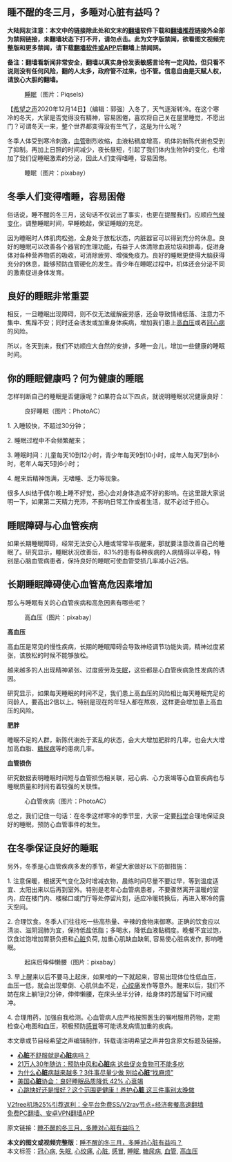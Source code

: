  <h2>睡不醒的冬三月，多睡对心脏有益吗？</h2> <p class="notice"><b>大陆网友注意：本文中的链接除此处和文末的<a href="https://github.com/bannedbook/fanqiang" >翻墙</a>软件下载和<a href="https://github.com/killgcd/justmysocks/blob/master/README.md">翻墙推荐</a>链接外全部为禁网链接，未翻墙状态下打不开，请勿点击。此为文字版禁闻，欲看图文视频完整版和更多禁闻，请下载<a href="https://github.com/bannedbook/fanqiang">翻墙软件或APP</a>后翻墙上禁闻网。</p><p>备注：翻墙看新闻非常安全，翻墙以真实身份发表敏感言论有一定风险，但只看不说则没有任何风险，翻的人太多，政府管不过来，也不管。信息自由是天赋人权，请放心大胆的翻墙。</b></p>  <div class="entry"> <figure><figcaption><a href="https://www.bannedbook.org/bnews/tag/%e7%9d%a1%e7%9c%a0/" class="st_tag internal_tag" rel="tag" title="标签 睡眠 下的日志">睡眠</a>（图片：Piqsels）</figcaption></figure> <p>【<span class='wp_keywordlink_affiliate'><a href="https://www.soundofhope.org" title="希望之声" target="_blank">希望之声</a></span>2020年12月14日】（编辑：郭强）入冬了，天气逐渐转冷。在这个寒冷的冬天，大家是否觉得没有精神，容易困倦，喜欢将自己关在屋里睡觉，不愿出门？可谓冬天一来，整个世界都变得没有生气了，这是为什么呢？</p> <p>冬季人体受到寒冷刺激，<a href="https://www.bannedbook.org/bnews/tag/%E8%A1%80%E7%AE%A1/" class="st_tag internal_tag" rel="tag" title="标签 血管 下的日志">血管</a>剧烈收缩，血液粘稠度增高，机体的新陈代谢也受到了抑制。再加上日照的时间减少，夜长昼短，引起了我们体内生物钟的变化，也增加了我们促睡眠激素的分泌，因此人们变得嗜睡，容易困倦。</p> <figure><figcaption>睡眠（图片：pixabay）</figcaption></figure> <h2>冬季人们变得嗜睡，容易困倦</h2> <p>俗话说，睡不醒的冬三月，这句话不仅说出了事实，也更在提醒我们，应顺应<span class='wp_keywordlink'><a href="https://www.bannedbook.org/bnews/ssgc/20180904/993719.html" title="《魔鬼在统治着我们的世界(23)：环保主义(上)》" target="_blank">气候变化</a></span>，调整睡眠时间，早睡晚起，保证睡眠的充足。</p> <p>因为睡眠时人体肌肉松弛，全身处于放松状态，内脏器官可以得到充分的休息。良好的睡眠可以改善各个器官的生理功能，有益于人体清除血液垃圾和排毒，促进身体对各种营养物质的吸收，可消除疲劳、增强免疫力。良好的睡眠更使得大脑获得充分的休息，能够预防血管硬化的发生。青少年在睡眠过程中，机体还会分泌不同的激素促进身体发育。</p> <h2>良好的睡眠非常重要</h2> <p>相反，一旦睡眠出现障碍，则不仅无法缓解疲劳感，还会导致情绪低落、注意力不集中、焦躁不安；同时还会诱发或加重身体疾病，增加我们患上<a href="https://www.bannedbook.org/bnews/tag/%e9%ab%98%e8%a1%80%e5%8e%8b/" class="st_tag internal_tag" rel="tag" title="标签 高血压 下的日志">高血压</a>或者<a href="https://www.bannedbook.org/bnews/tag/%E5%86%A0%E5%BF%83%E7%97%85/" class="st_tag internal_tag" rel="tag" title="标签 冠心病 下的日志">冠心病</a>的风险。</p> <p>所以，冬天到来，我们不妨顺应大自然的安排，多睡一会儿，增加一些健康的睡眠时间。</p> <h2>你的睡眠健康吗？何为健康的睡眠</h2> <p>怎样判断自己的睡眠是否健康呢？如果符合以下四点，就说明睡眠状况健康良好：</p>  <figure><figcaption>良好睡眠（图片：PhotoAC）</figcaption></figure> <p>1. 入睡较快，不超过30分钟；</p> <p>2. 睡眠过程中不会频繁醒来；</p> <p>3. 睡眠时间：儿童每天10到12小时，青少年每天9到10小时，成年人每天7到8小时，老年人每天5到6小时；</p> <p>4. 醒来后精神饱满，无嗜睡、乏力等现象。</p> <p>很多人纠结于偶尔晚上睡不好觉，担心会对身体造成不好的影响。在这里跟大家说明一下，如果第二天精力充沛，不影响日常工作或者生活，就不必过于担心。</p> <h2>睡眠障碍与心血管疾病</h2> <p>如果长期睡眠障碍，经常无法安心入睡或常常半夜醒来，那就要注意改善自己的睡眠了。研究显示，睡眠状况改善后，83%的患有各种疾病的人病情得以平稳，特别是心脑血管病患者，保持良好的睡眠可使血管受损几率减小近2倍。</p> <h2>长期睡眠障碍使心血管高危因素增加</h2> <p>那么与睡眠有关的心血管疾病和高危因素有哪些呢？</p>  <figure><figcaption>高血压（图片：pixabay）</figcaption></figure> <p><strong>高血压</strong></p> <p>高血压是常见的慢性疾病，长期的睡眠障碍会导致神经调节功能失调，精神过度紧张，该放松的时候不能够放松。</p> <p>越来越多的人出现精神紧张、过度疲劳及<a href="https://www.bannedbook.org/bnews/tag/%e5%a4%b1%e7%9c%a0/" class="st_tag internal_tag" rel="tag" title="标签 失眠 下的日志">失眠</a>，这些都是心血管疾病急性发病的诱因。</p> <p>研究显示，如果每天睡眠的时间不足，我们患上高血压的风险相比每天睡眠充足的同龄人，要高出2倍以上。特别是现在的年轻人都在熬夜，这样更会增加患上高血压的风险。</p> <p><strong>肥胖</strong></p> <p>睡眠不足的人群，新陈代谢处于紊乱的状态，会大大增加肥胖的几率，也会大大增加高血脂、<a href="https://www.bannedbook.org/bnews/tag/%e7%b3%96%e5%b0%bf%e7%97%85/" class="st_tag internal_tag" rel="tag" title="标签 糖尿病 下的日志">糖尿病</a>等的患病几率。</p> <p><strong>血管损伤</strong></p>  <p>研究数据表明睡眠时间短与血管损伤相关联，冠心病、心力衰竭等心血管疾病也与睡眠质量和时间有着较强的关联性。</p> <figure><figcaption>心血管疾病（图片：PhotoAC）</figcaption></figure> <p>总之，我们记住一句话：在冬季这样寒冷的季节里，大家一定要<span class='wp_keywordlink'><a href="https://www.bannedbook.org/forum11/topic309.html" title="禁片：“科学”的棍子" target="_blank">科学</a></span>合理地保证良好的睡眠，预防心血管事件的发生。</p> <h2>在冬季保证良好的睡眠</h2> <p>另外，冬季是心血管疾病多发的季节，希望大家做好以下防御措施：</p> <p>1. 注意保暖，根据天气变化及时增减衣物，晨练时间尽量不要过早，等到温度适宜、太阳出来以后再到室外。特别是老年心血管病患者，不要骤然离开温暖的室内，应在楼门内、楼梯口或门厅等处停留片刻，适应冷暖转换后，再进入寒冷的露天空间。</p> <p>2. 合理饮食。冬季人们往往吃一些高热量、辛辣的食物来御寒。正确的饮食应以清淡、滋阴润肺为宜，保持低盐低脂；多喝水，降低血液黏稠度。晚餐不宜过饱，饮食过饱增加胃肠负担和<a href="https://www.bannedbook.org/bnews/tag/%E5%BF%83%E8%84%8F/" class="st_tag internal_tag" rel="tag" title="标签 心脏 下的日志">心脏</a>负荷, 加重心肌缺血缺氧, 容易使心脏病发作, 影响睡眠。</p> <figure><figcaption>起床后伸伸懒腰（图片：pixabay）</figcaption></figure> <p>3. 早上醒来以后不要马上起床，如果噌的一下就起来，容易出现体位性低血压，血压一低，就会出现晕倒、心肌供血不足，<a href="https://www.bannedbook.org/bnews/tag/%e5%bf%83%e7%bb%9e%e7%97%9b/" class="st_tag internal_tag" rel="tag" title="标签 心绞痛 下的日志">心绞痛</a>发作等意外。醒来以后，我们不妨在床上躺1到2分钟，伸伸懒腰，在床头坐半分钟，给身体的苏醒留下时间缓冲。</p> <p>4. 合理用药，加强自我检测。心血管病人应严格按照医生的嘱咐服用药物，定期检查心电图和血压，积极预防<a href="https://www.bannedbook.org/bnews/tag/%E6%84%9F%E5%86%92/" class="st_tag internal_tag" rel="tag" title="标签 感冒 下的日志">感冒</a>等可能诱发病情加重的疾病。</p>  <p>本文章或节目经希望之声编辑制作，转载请注明希望之声并包含原文标题及链接。</p> <ul class='op-related-articles' title='相关阅读'> <li><a href='https://www.bannedbook.org/bnews/comments/20201215/1447837.html' target='_blank'><b>心脏</b>不舒服就是<b>心脏</b>病吗？</a></li> <li><a href='https://www.bannedbook.org/bnews/health/20201212/1446255.html' target='_blank'>21万人30年随访：预防中风和<b>心脏</b>病 这些促炎食物可不能多吃</a></li> <li><a href='https://www.bannedbook.org/bnews/health/20201211/1445588.html' target='_blank'>为什么<b>心脏</b>病越来越多？3件事尽量少做 别给<b>心脏</b>“找麻烦”</a></li> <li><a href='https://www.bannedbook.org/bnews/comments/20201210/1445359.html' target='_blank'>美国<b>心脏</b>协会：良好睡眠品质降低 42% 心衰竭</a></li> <li><a href='https://www.bannedbook.org/bnews/lifebaike/20201209/1444682.html' target='_blank'>心跳快好还是慢好？这个范围更健康！养护<b>心脏</b> 这三件事别太晚做</a></li> </ul> <p class="texttj"> <a href="https://github.com/bannedbook/fanqiang/wiki/V2ray%E6%9C%BA%E5%9C%BA" target="_blank">V2free机场25%引荐返利：全平台免费SS/V2ray节点+经济套餐高速翻墙</a><br/> <a href="https://github.com/bannedbook/fanqiang/wiki/%E7%A6%81%E9%97%BB%E7%BD%91%E5%AE%89%E5%8D%93%E7%BF%BB%E5%A2%99%E6%96%B0%E9%97%BBAPP" target="_blank">免费PC翻墙、安卓VPN翻墙APP</a></p><p>原文链接：<a class="src_link"  href="https://www.soundofhope.org/post/453499" target="_blank">睡不醒的冬三月，多睡对心脏有益吗？</a></p><a name='sharetosocial'></a>       <div><b>本文的图文或视频完整版</b>：<a href='https://www.bannedbook.org/bnews/comments/20201215/1448161.html'>睡不醒的冬三月，多睡对心脏有益吗？</a></div>  </div><!--END ENTRY--> <div class="postfooter"> <div>本文标签：<a href="https://www.bannedbook.org/bnews/tag/%E5%86%A0%E5%BF%83%E7%97%85/" rel="tag">冠心病</a>, <a href="https://www.bannedbook.org/bnews/tag/%e5%a4%b1%e7%9c%a0/" rel="tag">失眠</a>, <a href="https://www.bannedbook.org/bnews/tag/%e5%bf%83%e7%bb%9e%e7%97%9b/" rel="tag">心绞痛</a>, <a href="https://www.bannedbook.org/bnews/tag/%E5%BF%83%E8%84%8F/" rel="tag">心脏</a>, <a href="https://www.bannedbook.org/bnews/tag/%E6%84%9F%E5%86%92/" rel="tag">感冒</a>, <a href="https://www.bannedbook.org/bnews/tag/%e7%9d%a1%e7%9c%a0/" rel="tag">睡眠</a>, <a href="https://www.bannedbook.org/bnews/tag/%e7%b3%96%e5%b0%bf%e7%97%85/" rel="tag">糖尿病</a>, <a href="https://www.bannedbook.org/bnews/tag/%E8%A1%80%E7%AE%A1/" rel="tag">血管</a>, <a href="https://www.bannedbook.org/bnews/tag/%e9%ab%98%e8%a1%80%e5%8e%8b/" rel="tag">高血压</a></div>  </div><!--END POSTFOOTER--> 